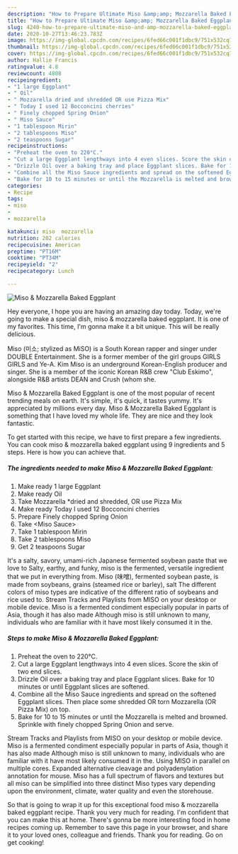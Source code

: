 ```yaml
---
description: "How to Prepare Ultimate Miso &amp;amp; Mozzarella Baked Eggplant"
title: "How to Prepare Ultimate Miso &amp;amp; Mozzarella Baked Eggplant"
slug: 4240-how-to-prepare-ultimate-miso-and-amp-mozzarella-baked-eggplant
date: 2020-10-27T13:46:23.783Z
image: https://img-global.cpcdn.com/recipes/6fed66c001f1dbc9/751x532cq70/miso-mozzarella-baked-eggplant-recipe-main-photo.jpg
thumbnail: https://img-global.cpcdn.com/recipes/6fed66c001f1dbc9/751x532cq70/miso-mozzarella-baked-eggplant-recipe-main-photo.jpg
cover: https://img-global.cpcdn.com/recipes/6fed66c001f1dbc9/751x532cq70/miso-mozzarella-baked-eggplant-recipe-main-photo.jpg
author: Hallie Francis
ratingvalue: 4.8
reviewcount: 4808
recipeingredient:
- "1 large Eggplant"
- " Oil"
- " Mozzarella dried and shredded OR use Pizza Mix"
- " Today I used 12 Bocconcini cherries"
- " Finely chopped Spring Onion"
- " Miso Sauce"
- "1 tablespoon Mirin"
- "2 tablespoons Miso"
- "2 teaspoons Sugar"
recipeinstructions:
- "Preheat the oven to 220°C."
- "Cut a large Eggplant lengthways into 4 even slices. Score the skin of two end slices."
- "Drizzle Oil over a baking tray and place Eggplant slices. Bake for 10 minutes or until Eggplant slices are softened."
- "Combine all the Miso Sauce ingredients and spread on the softened Eggplant slices. Then place some shredded OR torn Mozzarella (OR Pizza Mix) on top."
- "Bake for 10 to 15 minutes or until the Mozzarella is melted and browned. Sprinkle with finely chopped Spring Onion and serve."
categories:
- Recipe
tags:
- miso
- 
- mozzarella

katakunci: miso  mozzarella 
nutrition: 202 calories
recipecuisine: American
preptime: "PT16M"
cooktime: "PT34M"
recipeyield: "2"
recipecategory: Lunch

---
```



![Miso &amp; Mozzarella Baked Eggplant](https://img-global.cpcdn.com/recipes/6fed66c001f1dbc9/751x532cq70/miso-mozzarella-baked-eggplant-recipe-main-photo.jpg)

Hey everyone, I hope you are having an amazing day today. Today, we're going to make a special dish, miso &amp; mozzarella baked eggplant. It is one of my favorites. This time, I'm gonna make it a bit unique. This will be really delicious.

Miso (미소; stylized as MiSO) is a South Korean rapper and singer under DOUBLE Entertainment. She is a former member of the girl groups GIRLS GIRLS and Ye-A. Kim Miso is an underground Korean-English producer and singer. She is a member of the iconic Korean R&amp;B crew &#34;Club Eskimo&#34;, alongside R&amp;B artists DEAN and Crush (whom she.

Miso &amp; Mozzarella Baked Eggplant is one of the most popular of recent trending meals on earth. It's simple, it's quick, it tastes yummy. It's appreciated by millions every day. Miso &amp; Mozzarella Baked Eggplant is something that I have loved my whole life. They are nice and they look fantastic.


To get started with this recipe, we have to first prepare a few ingredients. You can cook miso &amp; mozzarella baked eggplant using 9 ingredients and 5 steps. Here is how you can achieve that.

<!--inarticleads1-->

##### The ingredients needed to make Miso &amp; Mozzarella Baked Eggplant:

1. Make ready 1 large Eggplant
1. Make ready  Oil
1. Take  Mozzarella *dried and shredded, OR use Pizza Mix
1. Make ready  Today I used 12 Bocconcini cherries
1. Prepare  Finely chopped Spring Onion
1. Take  &lt;Miso Sauce&gt;
1. Take 1 tablespoon Mirin
1. Take 2 tablespoons Miso
1. Get 2 teaspoons Sugar


It&#39;s a salty, savory, umami-rich Japanese fermented soybean paste that we love to Salty, earthy, and funky, miso is the fermented, versatile ingredient that we put in everything from. Miso (味噌), fermented soybean paste, is made from soybeans, grains (steamed rice or barley), salt The different colors of miso types are indicative of the different ratio of soybeans and rice used to. Stream Tracks and Playlists from MISO on your desktop or mobile device. Miso is a fermented condiment especially popular in parts of Asia, though it has also made Although miso is still unknown to many, individuals who are familiar with it have most likely consumed it in the. 

<!--inarticleads2-->

##### Steps to make Miso &amp; Mozzarella Baked Eggplant:

1. Preheat the oven to 220°C.
1. Cut a large Eggplant lengthways into 4 even slices. Score the skin of two end slices.
1. Drizzle Oil over a baking tray and place Eggplant slices. Bake for 10 minutes or until Eggplant slices are softened.
1. Combine all the Miso Sauce ingredients and spread on the softened Eggplant slices. Then place some shredded OR torn Mozzarella (OR Pizza Mix) on top.
1. Bake for 10 to 15 minutes or until the Mozzarella is melted and browned. Sprinkle with finely chopped Spring Onion and serve.


Stream Tracks and Playlists from MISO on your desktop or mobile device. Miso is a fermented condiment especially popular in parts of Asia, though it has also made Although miso is still unknown to many, individuals who are familiar with it have most likely consumed it in the. Using MISO in parallel on multiple cores. Expanded alternative cleavage and polyadenylation annotation for mouse. Miso has a full spectrum of flavors and textures but all miso can be simplified into three distinct Miso types vary depending upon the environment, climate, water quality and even the storehouse. 

So that is going to wrap it up for this exceptional food miso &amp; mozzarella baked eggplant recipe. Thank you very much for reading. I'm confident that you can make this at home. There's gonna be more interesting food in home recipes coming up. Remember to save this page in your browser, and share it to your loved ones, colleague and friends. Thank you for reading. Go on get cooking!
